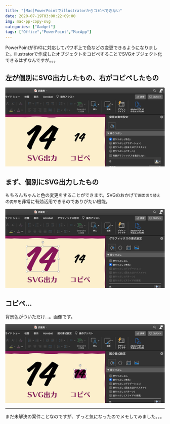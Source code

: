 ```yaml
---
title: "[Mac]PowerPointでillustratorからコピペできない"
date: 2020-07-19T03:00:22+09:00
img: mac-pp-copy-svg
categories: ["Gadget"]
tags: ["Office","PowerPoint","MacApp"]
---
```

PowerPointがSVGに対応してパワポ上で色などの変更できるようになりました。illustratorで作成したオブジェクトをコピペすることでSVGオブジェクト化できるはずなんですが。。。

## 左が個別にSVG出力したもの、右がコピペしたもの

![](../../../images/mac-pp-copy-svg-1.jpg)



## まず、個別にSVG出力したもの

もちろんちゃんと色の変更をすることができます。SVGのおかげで`画面切り替え`の`変形`を非常に有効活用できるのでありがたい機能。

![](../../../images/mac-pp-copy-svg-2.jpg)

## コピペ...

背景色がついただけ...。画像です。

![](../../../images/mac-pp-copy-svg-3.jpg)

***

まだ未解決の案件ことなのですが、ずっと気になったのでメモしてみました。。。